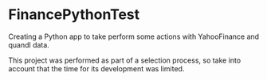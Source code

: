 # FinancePythonTest
Creating a Python app to take perform some actions with YahooFinance and quandl data.

This project was performed as part of a selection process, so take into account that the time for its development was limited.
